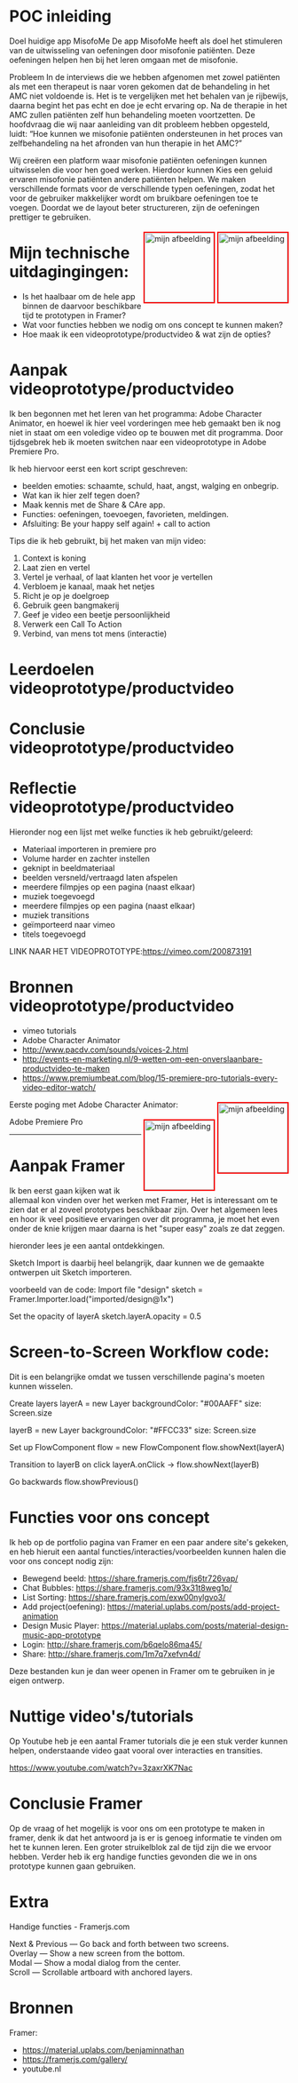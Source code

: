 # POC inleiding

Doel huidige app MisofoMe
De app MisofoMe heeft als doel het stimuleren van de uitwisseling van oefeningen door misofonie patiënten. Deze oefeningen helpen hen bij het leren omgaan met de misofonie.

Probleem
In de interviews die we hebben afgenomen met zowel patiënten als met een therapeut is naar voren gekomen dat de behandeling in het AMC niet voldoende is. Het is te vergelijken met het behalen van je rijbewijs, daarna begint het pas echt en doe je echt ervaring op. Na de therapie in het AMC zullen patiënten zelf hun behandeling moeten voortzetten. De hoofdvraag die wij naar aanleiding van dit probleem hebben opgesteld, luidt:
“Hoe kunnen we misofonie patiënten ondersteunen in het proces van zelfbehandeling na het afronden van hun therapie in het AMC?”

Wij creëren een platform waar misofonie patiënten oefeningen kunnen uitwisselen die voor hen goed werken. Hierdoor kunnen
Kies een geluid ervaren misofonie patiënten andere patiënten helpen. We maken verschillende formats voor de verschillende typen oefeningen, zodat het voor de gebruiker makkelijker wordt om bruikbare oefeningen toe te voegen. Doordat we de layout beter structureren, zijn de oefeningen prettiger te gebruiken.

<img src="https://trello-attachments.s3.amazonaws.com/583830811dba0b1a3139bbda/5846e835f79f80897744f493/c7b393ecadc609ab2dfc5be648e43814/Schermafbeelding_2016-12-06_om_17.18.42.png" alt="mijn afbeelding" title="Concept schets" style="width: 125px; height: auto; max-width: 25%; float: right; margin: 4px 0 4px 4px; border: 2px solid red;">
<img src="https://trello-attachments.s3.amazonaws.com/583830811dba0b1a3139bbda/5846e835f79f80897744f493/5ff29cb25bff1c518dcb8812be115036/Schermafbeelding_2016-12-06_om_17.18.36.png" alt="mijn afbeelding" title="Concept schets" style="width: 125px; height: auto; max-width: 25%; float: right; margin: 4px 0 4px 4px; border: 2px solid red;">

# Mijn technische uitdagingingen:
- Is het haalbaar om de hele app binnen de daarvoor beschikbare tijd te prototypen in Framer?
- Wat voor functies hebben we nodig om ons concept te kunnen maken?
- Hoe maak ik een videoprototype/productvideo & wat zijn de opties?

# Aanpak videoprototype/productvideo
Ik ben begonnen met het leren van het programma: Adobe Character Animator, en hoewel ik hier veel vorderingen mee heb gemaakt ben ik nog niet in staat om een voledige video op te bouwen met dit programma. Door tijdsgebrek heb ik moeten switchen naar een videoprototype in Adobe Premiere Pro. 

Ik heb hiervoor eerst een kort script geschreven:
- beelden emoties: schaamte, schuld, haat, angst, walging en onbegrip.
- Wat kan ik hier zelf tegen doen?
- Maak kennis met de Share & CAre app.
- Functies: oefeningen, toevoegen, favorieten, meldingen.
- Afsluiting: Be your happy self again! + call to action

Tips die ik heb gebruikt, bij het maken van mijn video:

1. Context is koning
2. Laat zien en vertel
3. Vertel je verhaal, of laat klanten het voor je vertellen
4. Verbloem je kanaal, maak het netjes
5. Richt je op je doelgroep
6. Gebruik geen bangmakerij
7. Geef je video een beetje persoonlijkheid
8. Verwerk een Call To Action
9. Verbind, van mens tot mens (interactie)

# Leerdoelen videoprototype/productvideo

# Conclusie videoprototype/productvideo

# Reflectie videoprototype/productvideo

Hieronder nog een lijst met welke functies ik heb gebruikt/geleerd: 

- Materiaal importeren in premiere pro
- Volume harder en zachter instellen
- geknipt in beeldmateriaal
- beelden versneld/vertraagd laten afspelen 
- meerdere filmpjes op een pagina (naast elkaar) 
- muziek toegevoegd
- meerdere filmpjes op een pagina (naast elkaar) 
- muziek transitions
- geïmporteerd naar vimeo
- titels toegevoegd

LINK NAAR HET VIDEOPROTOTYPE:https://vimeo.com/200873191

# Bronnen videoprototype/productvideo

- vimeo tutorials
- Adobe Character Animator
- http://www.pacdv.com/sounds/voices-2.html
- http://events-en-marketing.nl/9-wetten-om-een-onverslaanbare-productvideo-te-maken
- https://www.premiumbeat.com/blog/15-premiere-pro-tutorials-every-video-editor-watch/


Eerste poging met Adobe Character Animator:
<img src="https://trello-attachments.s3.amazonaws.com/583830811dba0b1a3139bbda/585be7f80fc15f84f785111a/581182489b1045310753ba36e4e1c0bc/2.png" alt="mijn afbeelding" title="Adobe Character Animator" style="width: 125px; height: auto; max-width: 25%; float: right; margin: 4px 0 4px 4px; border: 2px solid red;">

Adobe Premiere Pro
<img src="https://trello-attachments.s3.amazonaws.com/583830811dba0b1a3139bbda/585be7f80fc15f84f785111a/f9a3bb8442b6769a7f96ee628a3bde5e/3.png" alt="mijn afbeelding" title="Adobe Premiere Pro" style="width: 125px; height: auto; max-width: 25%; float: right; margin: 4px 0 4px 4px; border: 2px solid red;">


------------------------------------------------------------------------------------------------------------------------------------------

# Aanpak Framer
Ik ben eerst gaan kijken wat ik allemaal kon vinden over het werken met Framer, Het is interessant om te zien dat er al zoveel prototypes beschikbaar zijn. Over het algemeen lees en hoor ik veel positieve ervaringen over dit programma, je moet het even onder de knie krijgen maar daarna is het "super easy" zoals ze dat zeggen.

hieronder lees je een aantal ontdekkingen.

Sketch Import is daarbij heel belangrijk, daar kunnen we de gemaakte ontwerpen uit Sketch importeren.

voorbeeld van de code:
Import file "design" 
sketch = Framer.Importer.load("imported/design@1x")
 
Set the opacity of layerA 
sketch.layerA.opacity = 0.5

#  Screen-to-Screen Workflow code:
Dit is een belangrijke omdat we tussen verschillende pagina's moeten kunnen wisselen.

Create layers 
layerA = new Layer
    backgroundColor: "#00AAFF"
    size: Screen.size
 
layerB = new Layer
    backgroundColor: "#FFCC33"
    size: Screen.size
 
Set up FlowComponent 
flow = new FlowComponent
flow.showNext(layerA)

Transition to layerB on click 
layerA.onClick ->
    flow.showNext(layerB)
    
Go backwards 
flow.showPrevious()

# Functies voor ons concept
Ik heb op de portfolio pagina van Framer en een paar andere site's gekeken, en heb hieruit een aantal functies/interacties/voorbeelden kunnen halen die voor ons concept nodig zijn: 

- Bewegend beeld: https://share.framerjs.com/fjs6tr726vap/
- Chat Bubbles: https://share.framerjs.com/93x31t8weg1p/
- List Sorting: https://share.framerjs.com/exw00nylgvo3/
- Add project(oefening): https://material.uplabs.com/posts/add-project-animation
- Design Music Player: https://material.uplabs.com/posts/material-design-music-app-prototype
- Login: http://share.framerjs.com/b6qelo86ma45/
- Share: http://share.framerjs.com/1m7q7xefvn4d/


Deze bestanden kun je dan weer openen in Framer om te gebruiken in je eigen ontwerp.

# Nuttige video's/tutorials 
Op Youtube heb je een aantal Framer tutorials die je een stuk verder kunnen helpen, onderstaande video gaat vooral over interacties en transities.

https://www.youtube.com/watch?v=3zaxrXK7Nac

# Conclusie Framer
Op de vraag of het mogelijk is voor ons om een prototype te maken in framer, denk ik dat het antwoord ja is er is genoeg informatie te vinden om het te kunnen leren. Een groter struikelblok zal de tijd zijn die we ervoor hebben. Verder heb ik erg handige functies gevonden die we in ons prototype kunnen gaan gebruiken.

# Extra 
Handige functies - Framerjs.com

Next & Previous — Go back and forth between two screens.<br>
Overlay — Show a new screen from the bottom.<br>
Modal — Show a modal dialog from the center.<br>
Scroll — Scrollable artboard with anchored layers.<br>

# Bronnen
Framer:
- https://material.uplabs.com/benjaminnathan
- https://framerjs.com/gallery/
- youtube.nl
